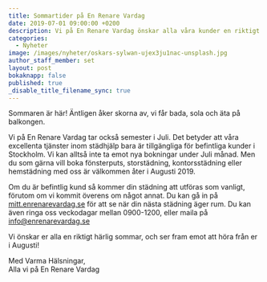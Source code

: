 ```yaml
---
title: Sommartider på En Renare Vardag
date: 2019-07-01 09:00:00 +0200
description: Vi på En Renare Vardag önskar alla våra kunder en riktigt härlig sommar
categories:
  - Nyheter
image: /images/nyheter/oskars-sylwan-ujex3ju1nac-unsplash.jpg
author_staff_member: set
layout: post
bokaknapp: false
published: true
_disable_title_filename_sync: true
---
```


Sommaren &auml;r h&auml;r\! &Auml;ntligen &aring;ker skorna av, vi f&aring;r bada, sola och &auml;ta p&aring; balkongen.

Vi p&aring; En Renare Vardag tar ocks&aring; semester i Juli. Det betyder att v&aring;ra excellenta tj&auml;nster inom st&auml;dhj&auml;lp bara &auml;r tillg&auml;ngliga för befintliga kunder i Stockholm. Vi kan allts&aring; inte ta emot nya bokningar under Juli m&aring;nad. Men du som g&auml;rna vill boka fönsterputs, storst&auml;dning, kontorsst&auml;dning eller hemst&auml;dning med oss &auml;r v&auml;lkommen &aring;ter i Augusti 2019.

Om du &auml;r befintlig kund s&aring; kommer din st&auml;dning att utföras som vanligt, förutom om vi kommit överens om n&aring;got annat. Du kan g&aring; in p&aring; [mitt.enrenarevardag.se](https://mitt.enrenarevardag.se/) för att se n&auml;r din n&auml;sta st&auml;dning &auml;ger rum. Du kan &auml;ven ringa oss veckodagar mellan 0900-1200, eller maila p&aring; info@enrenarevardag.se

Vi önskar er alla en riktigt h&auml;rlig sommar, och ser fram emot att höra fr&aring;n er i Augusti\!

Med Varma H&auml;lsningar,<br>Alla vi p&aring; En Renare Vardag